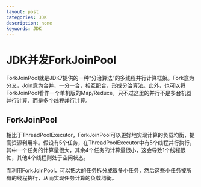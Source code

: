 ```yaml
---
layout: post
categories: JDK
description: none
keywords: JDK
---
```

# JDK并发ForkJoinPool
ForkJoinPool就是JDK7提供的一种“分治算法”的多线程并行计算框架。Fork意为分叉，Join意为合并，一分一合，相互配合，形成分治算法。此外，也可以将ForkJoinPool看作一个单机版的Map/Reduce，只不过这里的并行不是多台机器并行计算，而是多个线程并行计算。

## ForkJoinPool
相比于ThreadPoolExecutor，ForkJoinPool可以更好地实现计算的负载均衡，提高资源利用率。假设有5个任务，在ThreadPoolExecutor中有5个线程并行执行，其中一个任务的计算量很大，其余4个任务的计算量很小，这会导致1个线程很忙，其他4个线程则处于空闲状态。

而利用ForkJoinPool，可以把大的任务拆分成很多小任务，然后这些小任务被所有的线程执行，从而实现任务计算的负载均衡。
